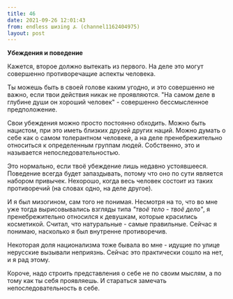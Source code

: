 ```yaml
---
title: 46
date: 2021-09-26 12:01:43
from: endless шизing ⍼ (channel1162404975)
layout: post
---
```


**Убеждения и поведение**

Кажется, второе должно вытекать из первого. На деле это могут совершенно противоречащие аспекты человека.

Ты можешь быть в своей голове каким угодно, и это совершенно не важно, если твои действия никак не проявляются. "На самом деле в глубине души он хороший человек" - совершенно бессмысленное предположение.

Свои убеждения можно просто постоянно обходить. Можно быть нацистом, при это иметь близких друзей других наций. Можно думать о себе как о самом толерантном человеке, а на деле пренебрежительно относиться к определенным группам людей. Собственно, это и называется непоследовательностью. 

Это нормально, если твоё убеждение лишь недавно устоявшееся. Поведение всегда будет запаздывать, потому что оно по сути является набором привычек. Нехорошо, когда весь человек состоит из таких противоречий (на словах одно, на деле другое).

И я был мизогином, сам того не понимая. Несмотря на то, что во мне уже тогда вырисовывались взгляды типа *"твоё тело - твоё дело"*, я пренебрежительно относился к девушкам, которые красились косметикой. Считал, что натуральные - самые правильные.
Сейчас я понимаю, насколько я был внутренне противоречив.

Некоторая доля национализма тоже бывала во мне - идущие по улице нерусские вызывали неприязнь. Сейчас это практически сошло на нет, и я рад этому.


Короче, надо строить представления о себе не по своим мыслям, а по тому как ты себя проявляешь. И стараться замечать непоследовательность в себе.
